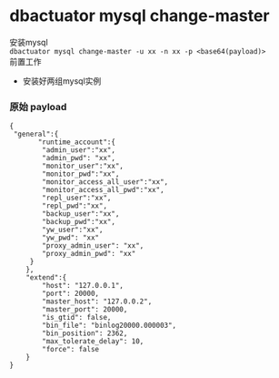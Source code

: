 # dbactuator mysql change-master 
安装mysql  
`dbactuator mysql change-master -u xx -n xx -p <base64(payload)> `   
前置工作
-  安装好两组mysql实例

### 原始 payload 
```
{
 "general":{
       "runtime_account":{
        "admin_user":"xx",
        "admin_pwd": "xx",
        "monitor_user":"xx",
        "monitor_pwd":"xx",
        "monitor_access_all_user":"xx",
        "monitor_access_all_pwd":"xx",
        "repl_user":"xx",
        "repl_pwd":"xx",
        "backup_user":"xx",
        "backup_pwd":"xx",
        "yw_user":"xx",
        "yw_pwd": "xx"
        "proxy_admin_user": "xx",
        "proxy_admin_pwd": "xx"
     }
    },
    "extend":{
		"host": "127.0.0.1",
		"port": 20000,
		"master_host": "127.0.0.2",
		"master_port": 20000,
		"is_gtid": false,
		"bin_file": "binlog20000.000003",
		"bin_position": 2362,
		"max_tolerate_delay": 10,
		"force": false
    }
}
```